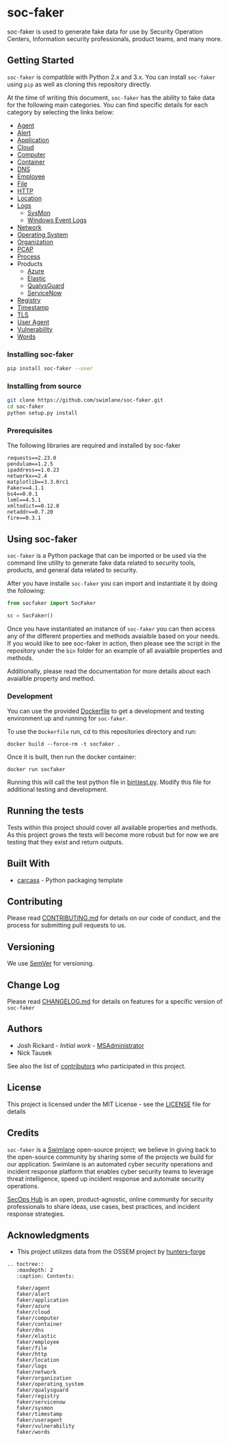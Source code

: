 # soc-faker

soc-faker is used to generate fake data for use by Security Operation Centers, Information security professionals, product teams, and many more.

## Getting Started

`soc-faker` is compatible with Python 2.x and 3.x.  You can install `soc-faker` using `pip` as well as cloning this repository directly.

At the time of writing this document, `soc-faker` has the ability to fake data for the following main categories.  You can find specific details for each category by selecting the links below:

* [Agent](faker/agent.md)
* [Alert](faker/alert.md)
* [Application](faker/application.md)
* [Cloud](faker/cloud.md)
* [Computer](faker/computer.md)
* [Container](faker/container.md)
* [DNS](faker/dns.md)
* [Employee](faker/employee.md)
* [File](faker/file.md)
* [HTTP](faker/http.md)
* [Location](faker/location.md)
* [Logs](faker/logs.md)
    * [SysMon](faker/sysmon.md)
    * [Windows Event Logs](faker/eventlog.md)
* [Network](faker/network.md)
* [Operating System](faker/operating_system.md)
* [Organization](faker/organization.md)
* [PCAP](faker/pcap.md)
* [Process](faker/process.md)
* Products
    * [Azure](faker/azure.md)
    * [Elastic](faker/elastic.md)
    * [QualysGuard](faker/qualysguard.md)
    * [ServiceNow](faker/servicenow.md)
* [Registry](faker/registry.md)
* [Timestamp](faker/timestamp.md)
* [TLS](faker/tls.md)
* [User Agent](faker/useragent.md)
* [Vulnerability](faker/vulnerability)
* [Words](faker/words.md)

### Installing soc-faker

```bash
pip install soc-faker --user
```

### Installing from source

```bash
git clone https://github.com/swimlane/soc-faker.git
cd soc-faker
python setup.py install
```

### Prerequisites

The following libraries are required and installed by soc-faker

```
requests==2.23.0
pendulum==1.2.5
ipaddress==1.0.23
networkx==2.4
matplotlib==3.3.0rc1
Faker==4.1.1
bs4==0.0.1
lxml==4.5.1
xmltodict==0.12.0
netaddr==0.7.20
fire==0.3.1
```

## Using soc-faker

`soc-faker` is a Python package that can be imported or be used via the command line utility to generate fake data related to security tools, products, and general data related to security.

After you have installe `soc-faker` you can import and instantiate it by doing the following:

```python
from socfaker import SocFaker

sc = SocFaker()
```

Once you have instantiated an instance of `soc-faker` you can then access any of the different properties and methods avaialble based on your needs. If you would like to see soc-faker in action, then please see the script in the repository under the `bin` folder for an example of all avaialble properties and methods.

Additionally, please read the documentation for more details about each avaialble property and method.

### Development

You can use the provided [Dockerfile](Dockerfile) to get a development and testing environment up and running for `soc-faker`.

To use the `Dockerfile` run, cd to this repositories directory and run:

```
docker build --force-rm -t socfaker .
```

Once it is built, then run the docker container:

```
docker run socfaker
```

Running this will call the test python file in [bin\test.py](bin\test.py).  Modify this file for additional testing and development.


## Running the tests

Tests within this project should cover all available properties and methods.  As this project grows the tests will become more robust but for now we are testing that they exist and return outputs.

## Built With

* [carcass](https://github.com/MSAdministrator/carcass) - Python packaging template

## Contributing

Please read [CONTRIBUTING.md](CONTRIBUTING.md) for details on our code of conduct, and the process for submitting pull requests to us.

## Versioning

We use [SemVer](http://semver.org/) for versioning. 

## Change Log

Please read [CHANGELOG.md](CHANGELOG.md) for details on features for a specific version of `soc-faker`

## Authors

* Josh Rickard - *Initial work* - [MSAdministrator](https://github.com/msadministrator)
* Nick Tausek

See also the list of [contributors](https://github.com/{github_username}/{package_name}/contributors) who participated in this project.

## License

This project is licensed under the MIT License - see the [LICENSE](LICENSE.md) file for details

## Credits

`soc-faker` is a [Swimlane](https://swimlane.com) open-source project; we believe in giving back to the open-source community by sharing some of the projects we build for our application. Swimlane is an automated cyber security operations and incident response platform that enables cyber security teams to leverage threat intelligence, speed up incident response and automate security operations.

[SecOps Hub](https://secopshub.com) is an open, product-agnostic, online community for security professionals to share ideas, use cases, best practices, and incident response strategies.

## Acknowledgments

* This project utilizes data from the OSSEM project by [hunters-forge](https://github.com/hunters-forge/OSSEM)

```eval_rst
.. toctree::
   :maxdepth: 2
   :caption: Contents:
   
   faker/agent
   faker/alert
   faker/application
   faker/azure
   faker/cloud
   faker/computer
   faker/container
   faker/dns
   faker/elastic
   faker/employee
   faker/file
   faker/http
   faker/location
   faker/logs
   faker/network
   faker/organization
   faker/operating_system
   faker/qualysguard
   faker/registry
   faker/servicenow
   faker/sysmon
   faker/timestamp
   faker/useragent
   faker/vulnerability
   faker/words
```

